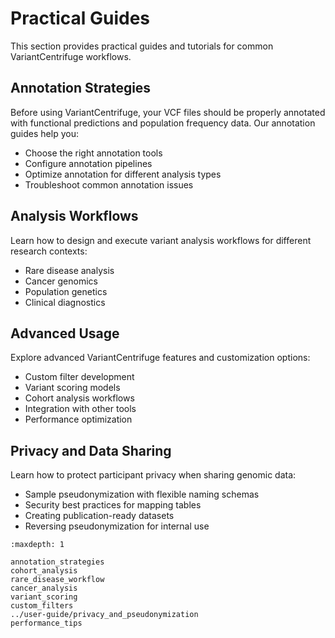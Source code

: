 # Practical Guides

This section provides practical guides and tutorials for common VariantCentrifuge workflows.

## Annotation Strategies

Before using VariantCentrifuge, your VCF files should be properly annotated with functional predictions and population frequency data. Our annotation guides help you:

- Choose the right annotation tools
- Configure annotation pipelines
- Optimize annotation for different analysis types
- Troubleshoot common annotation issues

## Analysis Workflows

Learn how to design and execute variant analysis workflows for different research contexts:

- Rare disease analysis
- Cancer genomics
- Population genetics
- Clinical diagnostics

## Advanced Usage

Explore advanced VariantCentrifuge features and customization options:

- Custom filter development
- Variant scoring models
- Cohort analysis workflows
- Integration with other tools
- Performance optimization

## Privacy and Data Sharing

Learn how to protect participant privacy when sharing genomic data:

- Sample pseudonymization with flexible naming schemas
- Security best practices for mapping tables
- Creating publication-ready datasets
- Reversing pseudonymization for internal use

```{toctree}
:maxdepth: 1

annotation_strategies
cohort_analysis
rare_disease_workflow
cancer_analysis
variant_scoring
custom_filters
../user-guide/privacy_and_pseudonymization
performance_tips
```
